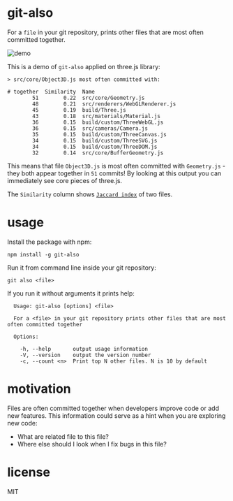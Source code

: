 # git-also

For a `file` in your git repository, prints other files that are most often committed together.

![demo](https://raw.githubusercontent.com/anvaka/git-also/master/docs/demo.gif)

This is a demo of `git-also` applied on three.js library:

```
> src/core/Object3D.js most often committed with:

# together	Similarity	Name
        51	      0.22	src/core/Geometry.js
        48	      0.21	src/renderers/WebGLRenderer.js
        45	      0.19	build/Three.js
        43	      0.18	src/materials/Material.js
        36	      0.15	build/custom/ThreeWebGL.js
        36	      0.15	src/cameras/Camera.js
        35	      0.15	build/custom/ThreeCanvas.js
        34	      0.15	build/custom/ThreeSVG.js
        34	      0.15	build/custom/ThreeDOM.js
        32	      0.14	src/core/BufferGeometry.js
```

This means that file `Object3D.js` is most often committed with `Geometry.js` -
they both appear together in `51` commits! By looking at this output
you can immediately see core pieces of three.js.

The `Similarity` column shows [`Jaccard index`](https://en.wikipedia.org/wiki/Jaccard_index)
of two files.

# usage

Install the package with npm:

```
npm install -g git-also
```

Run it from command line inside your git repository:

```
git also <file>
```

If you run it without arguments it prints help:

```
  Usage: git-also [options] <file>

  For a <file> in your git repository prints other files that are most often committed together

  Options:

    -h, --help       output usage information
    -V, --version    output the version number
    -c, --count <n>  Print top N other files. N is 10 by default
```

# motivation

Files are often committed together when developers improve code or add new features.
This information could serve as a hint when you are exploring new code:

* What are related file to this file?
* Where else should I look when I fix bugs in this file?

# license

MIT
